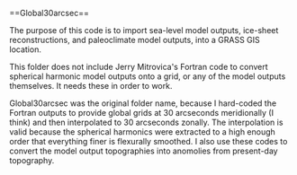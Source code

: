==Global30arcsec==

The purpose of this code is to import sea-level model outputs, ice-sheet reconstructions, and paleoclimate model outputs, into a GRASS GIS location.

This folder does not include Jerry Mitrovica's Fortran code to convert spherical harmonic model outputs onto a grid, or any of the model outputs themselves. It needs these in order to work.

Global30arcsec was the original folder name, because I hard-coded the Fortran outputs to provide global grids at 30 arcseconds meridionally (I think) and then interpolated to 30 arcseconds zonally. The interpolation is valid because the spherical harmonics were extracted to a high enough order that everything finer is flexurally smoothed. I also use these codes to convert the model output topographies into anomolies from present-day topography.
